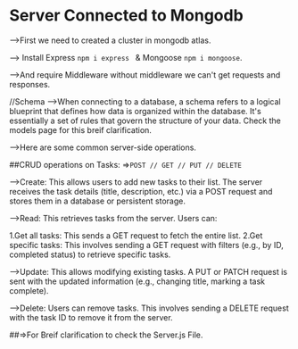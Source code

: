 # Server Connected to Mongodb

-->First we need to created a cluster in mongodb atlas.

-->  Install Express `npm i express ` & Mongoose `npm i mongoose`.

-->And require Middleware without middleware we can't get requests and responses.

//Schema
-->When connecting to a database, a schema refers to a logical blueprint that defines how data is organized within the database. It's essentially a set of rules that govern the structure of your data.
Check the models page for this breif clarification.

-->Here are some common server-side operations.

##CRUD operations on Tasks: =>` POST // GET // PUT // DELETE `

 -->Create: This allows users to add new tasks to their list. The server receives the task details (title, description, etc.) via a POST request and stores them in a database or persistent storage.

 -->Read: This retrieves tasks from the server. Users can:
 
1.Get all tasks: This sends a GET request to fetch the entire list.
2.Get specific tasks: This involves sending a GET request with filters (e.g., by ID, completed status) to retrieve specific tasks.

-->Update: This allows modifying existing tasks. A PUT or PATCH request is sent with the updated information (e.g., changing title, marking a task complete).

-->Delete: Users can remove tasks. This involves sending a DELETE request with the task ID to remove it from the server.

##=>For Breif clarification to check the Server.js File.




